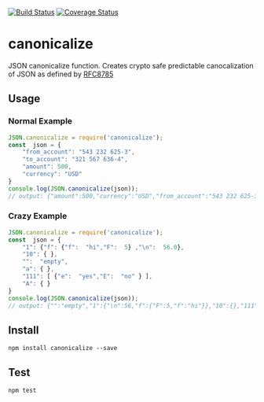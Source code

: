 [![Build Status](https://travis-ci.com/erdtman/canonicalize.svg?branch=master)](https://travis-ci.com/erdtman/canonicalize)
[![Coverage Status](https://coveralls.io/repos/github/erdtman/canonicalize/badge.svg?branch=master)](https://coveralls.io/github/erdtman/canonicalize?branch=master)
# canonicalize
JSON canonicalize function. Creates crypto safe predictable canocalization of
JSON as defined by [RFC8785](https://tools.ietf.org/html/rfc8785)
## Usage
### Normal Example
```js
JSON.canonicalize = require('canonicalize');
const  json = {
	"from_account": "543 232 625-3",
	"to_account": "321 567 636-4",
	"amount": 500,
	"currency": "USD"
}
console.log(JSON.canonicalize(json));
// output: {"amount":500,"currency":"USD","from_account":"543 232 625-3","to_account":"321 567 636-4"}
```
### Crazy Example
```js
JSON.canonicalize = require('canonicalize');
const  json = {
	"1": {"f": {"f":  "hi","F":  5} ,"\n":  56.0},
	"10": { },
	"":  "empty",
	"a": { },
	"111": [ {"e":  "yes","E":  "no" } ],
	"A": { }
}
console.log(JSON.canonicalize(json));
// output: {"":"empty","1":{"\n":56,"f":{"F":5,"f":"hi"}},"10":{},"111":[{"E":"no","e":"yes"}],"A":{},"a":{}}
```
## Install
```
npm install canonicalize --save
```
## Test
```
npm test
```
